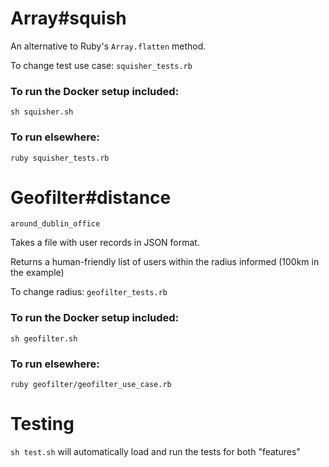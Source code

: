 # Array#squish

An alternative to Ruby's `Array.flatten` method. 

To change test use case: `squisher_tests.rb`

### To run the Docker setup included:

`sh squisher.sh`

### To run elsewhere:

`ruby squisher_tests.rb`

# Geofilter#distance

`around_dublin_office ` 

Takes a file with user records in JSON format.

Returns a human-friendly list of users within the radius informed (100km in the example)

To change radius: `geofilter_tests.rb`

### To run the Docker setup included:

`sh geofilter.sh`

### To run elsewhere:

`ruby geofilter/geofilter_use_case.rb`

# Testing

`sh test.sh` will automatically load and run the tests for both "features"